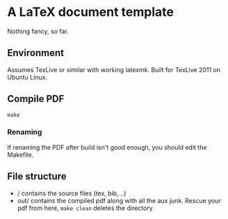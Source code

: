 # A LaTeX document template

Nothing fancy, so far.

## Environment

Assumes TexLive or similar with working latexmk.
Built for TexLive 2011 on Ubuntu Linux.

## Compile PDF
`make`

### Renaming
If renaming the PDF after build isn't good enough, you should edit the Makefile.

## File structure

  * / contains the source files (tex, bib, ..)
  * out/ contains the compiled pdf along with all the aux junk. Rescue your pdf from here, `make clean` deletes the directory


